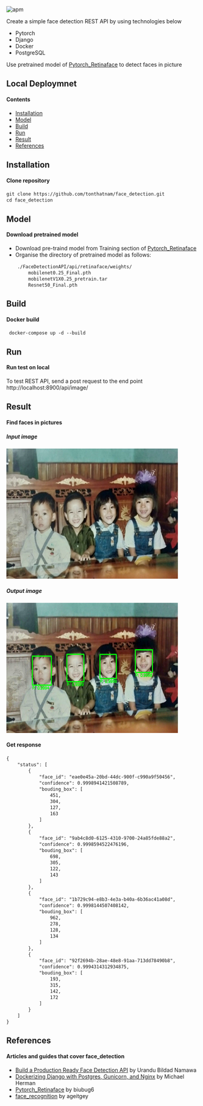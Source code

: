 ![apm](https://img.shields.io/apm/l/vim-mode.svg) 

Create a simple face detection REST API by using technologies below

 * Pytorch
 * Django
 * Docker
 * PostgreSQL

Use pretrained model of [Pytorch_Retinaface](https://github.com/biubug6/Pytorch_Retinaface) to detect faces in picture
## Local Deploymnet
#### Contents
- [Installation](#Installation)
- [Model](#model)
- [Build](#build)
- [Run](#run)
- [Result](#result)
- [References](#references)

## Installation
#### Clone repository
 ```console
 git clone https://github.com/tonthatnam/face_detection.git
 cd face_detection
```
## Model
#### Download pretrained model
 * Download pre-traind model from Training section of [Pytorch_Retinaface](https://github.com/biubug6/Pytorch_Retinaface)
 * Organise the directory of pretrained model as follows:
```
    ./FaceDetectionAPI/api/retinaface/weights/
        mobilenet0.25_Final.pth
        mobilenetV1X0.25_pretrain.tar
        Resnet50_Final.pth
```
## Build
#### Docker build
```console
 docker-compose up -d --build
```
## Run
#### Run test on local
 To test REST API, send a post request to the end point http://localhost:8900/api/image/
## Result
#### Find faces in pictures
##### Input image
<img src="./tests/test_images/childhood.jpg" width="450" height="340">

##### Output image
<img src="./tests/result_images/childhood.jpg" width="450" height="340">

#### Get response
```console
{
    "status": [
        {
            "face_id": "eae0e45a-20bd-44dc-900f-c990a9f50456",
            "confidence": 0.9998941421508789,
            "bouding_box": [
                451,
                304,
                127,
                163
            ]
        },
        {
            "face_id": "9ab4c8d0-6125-4310-9700-24a85fde88a2",
            "confidence": 0.9998594522476196,
            "bouding_box": [
                698,
                305,
                122,
                143
            ]
        },
        {
            "face_id": "1b729c94-e8b3-4e3a-b40a-6b36ac41a08d",
            "confidence": 0.9998144507408142,
            "bouding_box": [
                962,
                278,
                128,
                134
            ]
        },
        {
            "face_id": "92f2694b-28ae-48e8-91aa-713dd78490b8",
            "confidence": 0.9994314312934875,
            "bouding_box": [
                193,
                315,
                142,
                172
            ]
        }
    ]
}
```
## References
#### Articles and guides that cover face_detection

 * [Build a Production Ready Face Detection API](https://medium.com/devcnairobi/build-a-production-ready-face-detection-api-part-1-c56cbe9592bf) by Urandu Bildad Namawa
 * [Dockerizing Django with Postgres, Gunicorn, and Nginx](https://testdriven.io/blog/dockerizing-django-with-postgres-gunicorn-and-nginx/#gunicorn) by Michael Herman
 * [Pytorch_Retinaface](https://github.com/biubug6/Pytorch_Retinaface) by biubug6
 * [face_recognition](https://github.com/ageitgey/face_recognition) by ageitgey
